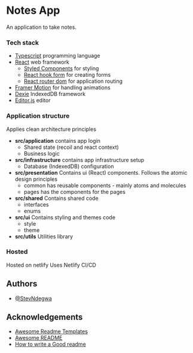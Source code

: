 
# Notes App

An application to take notes.

### Tech stack   
- [Typescript](https://www.typescriptlang.org/) programming language
- [React](https://reactjs.org/) web framework
    -  [Styled Components](https://styled-components.com/) for styling
    -  [React hook form](https://react-hook-form.com/) for creating forms
    -  [React router dom](https://v5.reactrouter.com/) for application routing
- [Framer Motion](https://www.framer.com/motion/) for handling animations
- [Dexie](https://dexie.org/) IndexedDB framework
- [Editor.js](https://editorjs.io/) editor

### Application structure
Applies clean architecture principles
- **src/application**
    contains app login
    - Shared state (recoil and react context)
    - Business logic
- **src/infrastructure** contains app infrastructure setup
    - Database (IndexedDB) configuration
- **src/presentation**
    Contains ui (React) components. Follows the atomic design principles
    - common has reusable components - mainly atoms and molecules
    - pages has the components for the pages
- **src/shared**
    Contains shared code
    - interfaces
    - enums
- **src/ui**
    Contains styling and themes code
    - style
    - theme
- **src/utils**
    Utilities library

### Hosted
Hosted on netlify
Uses Netlify CI/CD

## Authors
- [@StevNdegwa](https://github.com/StevNdegwa)

## Acknowledgements

 - [Awesome Readme Templates](https://awesomeopensource.com/project/elangosundar/awesome-README-templates)
 - [Awesome README](https://github.com/matiassingers/awesome-readme)
 - [How to write a Good readme](https://bulldogjob.com/news/449-how-to-write-a-good-readme-for-your-github-project)
